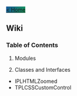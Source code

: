 <a href="https://matek0611.github.io/PospoLiteHTML" class="btn" style="background-image: linear-gradient(120deg, #155799, #159957);"> &lt; Home </a>

## Wiki

### Table of Contents

1. Modules

2. Classes and Interfaces
  - IPLHTMLZoomed
  - TPLCSSCustomControl
